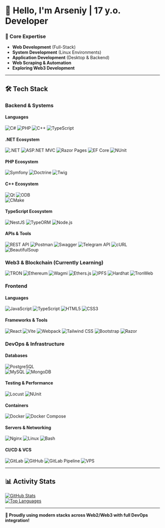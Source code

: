 # 👋 Hello, I'm Arseniy | 17 y.o. Developer  

### 🚀 Core Expertise  
- **Web Development** (Full-Stack)  
- **System Development** (Linux Environments)  
- **Application Development** (Desktop & Backend)  
- **Web Scraping & Automation**  
- **Exploring Web3 Development**  

---  

## 🛠️ Tech Stack  

### **Backend & Systems**  

#### Languages  
![C#](https://img.shields.io/badge/C%23-239120?logo=c-sharp&logoColor=white) 
![PHP](https://img.shields.io/badge/PHP-777BB4?logo=php&logoColor=white) 
![C++](https://img.shields.io/badge/C%2B%2B-00599C?logo=c%2B%2B&logoColor=white) 
![TypeScript](https://img.shields.io/badge/TypeScript-3178C6?logo=typescript&logoColor=white)  

#### .NET Ecosystem  
![.NET](https://img.shields.io/badge/.NET-512BD4?logo=.net&logoColor=white) 
![ASP.NET MVC](https://img.shields.io/badge/ASP.NET_MVC-5C2D91?logo=.net&logoColor=white) 
![Razor Pages](https://img.shields.io/badge/Razor_Pages-512BD4?logo=.net&logoColor=white) 
![EF Core](https://img.shields.io/badge/EF_Core-512BD4?logo=.net&logoColor=white) 
![NUnit](https://img.shields.io/badge/NUnit-3A8C3D?logo=nunit&logoColor=white)

#### PHP Ecosystem  
![Symfony](https://img.shields.io/badge/Symfony-000000?logo=symfony&logoColor=white) 
![Doctrine](https://img.shields.io/badge/Doctrine-000000?logo=doctrine&logoColor=white) 
![Twig](https://img.shields.io/badge/Twig-000000?logo=twig&logoColor=white)  

#### C++ Ecosystem  
![Qt](https://img.shields.io/badge/Qt-41CD52?logo=qt&logoColor=white) 
![ODB](https://img.shields.io/badge/ODB-000000?logo=odb&logoColor=white)  
![CMake](https://img.shields.io/badge/CMake-064F8C?logo=cmake&logoColor=white)

#### TypeScript Ecosystem  
![NestJS](https://img.shields.io/badge/NestJS-E0234E?logo=nestjs&logoColor=white)
![TypeORM](https://img.shields.io/badge/TypeORM-FE0902?logo=typeorm&logoColor=white)
![Node.js](https://img.shields.io/badge/-Node.js-339933?logo=node.js&logoColor=white)

#### APIs & Tools  
![REST API](https://img.shields.io/badge/REST_API-FF6C37?logo=postman&logoColor=white) 
![Postman](https://img.shields.io/badge/Postman-FF6C37?logo=postman&logoColor=white)
![Swagger](https://img.shields.io/badge/Swagger-85EA2D?logo=swagger&logoColor=black)
![Telegram API](https://img.shields.io/badge/Telegram_API-26A5E4?logo=telegram&logoColor=white)
![cURL](https://img.shields.io/badge/cURL-073551?logo=curl&logoColor=white)
![BeautifulSoup](https://img.shields.io/badge/BeautifulSoup4-000000?logo=python&logoColor=white) 

### **Web3 & Blockchain** (Currently Learning)  
![TRON](https://img.shields.io/badge/TRON-FF060A?logo=tron&logoColor=white)
![Ethereum](https://img.shields.io/badge/Ethereum-3C3C3D?logo=ethereum&logoColor=white)
![Wagmi](https://img.shields.io/badge/Wagmi-000000?logo=wagmi&logoColor=white)
![Ethers.js](https://img.shields.io/badge/Ethers.js-3C3C3D?logo=ethereum&logoColor=white)
![IPFS](https://img.shields.io/badge/IPFS-65C2CB?logo=ipfs&logoColor=white)
![Hardhat](https://img.shields.io/badge/Hardhat-FFF100?logo=hardhat&logoColor=black)
![TronWeb](https://img.shields.io/badge/TronWeb-FF060A?logo=tron&logoColor=white)

### **Frontend**  

#### Languages  
![JavaScript](https://img.shields.io/badge/JavaScript-F7DF1E?logo=javascript&logoColor=black) 
![TypeScript](https://img.shields.io/badge/TypeScript-3178C6?logo=typescript&logoColor=white) 
![HTML5](https://img.shields.io/badge/HTML5-E34F26?logo=html5&logoColor=white) 
![CSS3](https://img.shields.io/badge/CSS3-1572B6?logo=css3&logoColor=white)  

#### Frameworks & Tools  
![React](https://img.shields.io/badge/React-61DAFB?logo=react&logoColor=black) 
![Vite](https://img.shields.io/badge/Vite-646CFF?logo=vite&logoColor=white)
![Webpack](https://img.shields.io/badge/Webpack-8DD6F9?logo=webpack&logoColor=black)
![Tailwind CSS](https://img.shields.io/badge/Tailwind_CSS-06B6D4?logo=tailwind-css&logoColor=white) 
![Bootstrap](https://img.shields.io/badge/Bootstrap-7952B3?logo=bootstrap&logoColor=white) 
![Razor](https://img.shields.io/badge/Razor-512BD4?logo=.net&logoColor=white)  

### **DevOps & Infrastructure**  

#### Databases  
![PostgreSQL](https://img.shields.io/badge/PostgreSQL-4169E1?logo=postgresql&logoColor=white)  
![MySQL](https://img.shields.io/badge/MySQL-4479A1?logo=mysql&logoColor=white)
![MongoDB](https://img.shields.io/badge/MongoDB-47A248?logo=mongodb&logoColor=white)

#### Testing & Performance  
![Locust](https://img.shields.io/badge/Locust-00CA50?logo=locust&logoColor=white)
![NUnit](https://img.shields.io/badge/NUnit-3A8C3D?logo=nunit&logoColor=white)

#### Containers  
![Docker](https://img.shields.io/badge/Docker-2496ED?logo=docker&logoColor=white) 
![Docker Compose](https://img.shields.io/badge/Docker%20Compose-2496ED?style=flat&logo=docker&logoColor=white)  

#### Servers & Networking  
![Nginx](https://img.shields.io/badge/Nginx-009639?logo=nginx&logoColor=white) 
![Linux](https://img.shields.io/badge/Linux-FCC624?logo=linux&logoColor=black) 
![Bash](https://img.shields.io/badge/GNU%20Bash-4EAA25?logo=gnu-bash&logoColor=white) 

#### CI/CD & VCS  
![GitLab](https://img.shields.io/badge/GitLab-FC6D26?logo=gitlab&logoColor=white) 
![GitHub](https://img.shields.io/badge/GitHub-181717?logo=github&logoColor=white) 
![GitLab Pipeline](https://img.shields.io/badge/GitLab_Pipeline-passing-FC6D26?logo=gitlab&logoColor=white) 
![VPS](https://img.shields.io/badge/VPS-Hosting-0052CC?logo=cloud&logoColor=white)  

---  

## 📊 Activity Stats  
[![GitHub Stats](https://github-readme-stats.vercel.app/api?username=senyich&show_icons=true&theme=radical)](https://github.com/senyich)  
[![Top Languages](https://github-readme-stats.vercel.app/api/top-langs/?username=senyich&layout=compact&theme=radical)](https://github.com/senyich)  

---  

**🚀 Proudly using modern stacks across Web2/Web3 with full DevOps integration!**  
